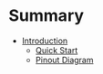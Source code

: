 # Summary

- [Introduction](./index.md)
    - [Quick Start](./quick-start.md)
    - [Pinout Diagram](./pinout.md)
